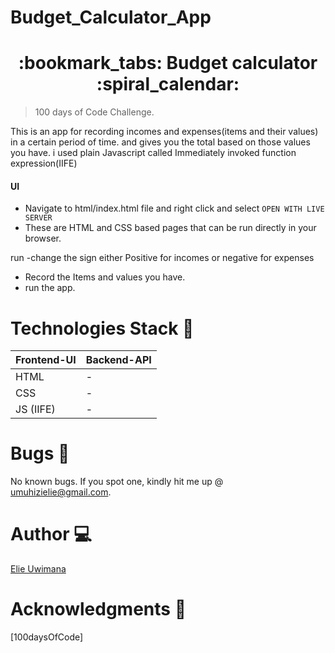 # Budget_Calculator_App


<h1 align="center"> :bookmark_tabs: Budget calculator :spiral_calendar: </h1>

> 100 days of Code Challenge.

This is an app for recording incomes and expenses(items and their values) in a certain period of time. and gives you the total based on those values you have. i used plain Javascript called Immediately invoked function expression(IIFE)
 

#### UI
 - Navigate to html/index.html file and right click and select  `OPEN WITH LIVE SERVER`
 - These are HTML and CSS based pages that can be run directly in your browser.


run
 -change the sign either Positive for incomes or negative for expenses
 - Record the Items and values you have.
 - run the app.


# Technologies Stack :toolbox:
| Frontend-UI | Backend-API    |
| ---------   | -----------    |
| HTML        |     -          |
| CSS         |     -          |
| JS (IIFE)   |     -          |


# Bugs :bug:
No known bugs.
If you spot one, kindly hit me up @ umuhizielie@gmail.com.
# Author :computer:

 [Elie Uwimana](https://github.com/UwimanaMuhiziElie)

# Acknowledgments :bow:
[100daysOfCode]
